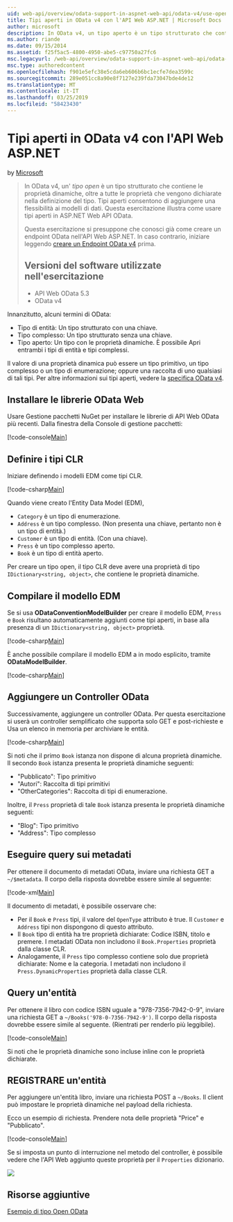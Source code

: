 ```yaml
---
uid: web-api/overview/odata-support-in-aspnet-web-api/odata-v4/use-open-types-in-odata-v4
title: Tipi aperti in OData v4 con l'API Web ASP.NET | Microsoft Docs
author: microsoft
description: In OData v4, un tipo aperto è un tipo strutturato che contiene le proprietà dinamiche, oltre a tutte le proprietà che vengono dichiarate nella definizione del tipo. Apri...
ms.author: riande
ms.date: 09/15/2014
ms.assetid: f25f5ac5-4800-4950-abe5-c97750a27fc6
msc.legacyurl: /web-api/overview/odata-support-in-aspnet-web-api/odata-v4/use-open-types-in-odata-v4
msc.type: authoredcontent
ms.openlocfilehash: f901e5efc38e5cda6eb606b6bc1ecfe7dea3599c
ms.sourcegitcommit: 289e051cc8a90e8f7127e239fda73047bde4de12
ms.translationtype: MT
ms.contentlocale: it-IT
ms.lasthandoff: 03/25/2019
ms.locfileid: "58423430"
---
```

<a name="open-types-in-odata-v4-with-aspnet-web-api"></a>Tipi aperti in OData v4 con l'API Web ASP.NET
====================
by [Microsoft](https://github.com/microsoft)

> In OData v4, un' *tipo open* è un tipo strutturato che contiene le proprietà dinamiche, oltre a tutte le proprietà che vengono dichiarate nella definizione del tipo. Tipi aperti consentono di aggiungere una flessibilità ai modelli di dati. Questa esercitazione illustra come usare tipi aperti in ASP.NET Web API OData.
> 
> Questa esercitazione si presuppone che conosci già come creare un endpoint OData nell'API Web ASP.NET. In caso contrario, iniziare leggendo [creare un Endpoint OData v4](create-an-odata-v4-endpoint.md) prima.
> 
> ## <a name="software-versions-used-in-the-tutorial"></a>Versioni del software utilizzate nell'esercitazione
> 
> 
> - API Web OData 5.3
> - OData v4


Innanzitutto, alcuni termini di OData:

- Tipo di entità: Un tipo strutturato con una chiave.
- Tipo complesso: Un tipo strutturato senza una chiave.
- Tipo aperto: Un tipo con le proprietà dinamiche. È possibile Apri entrambi i tipi di entità e tipi complessi.

Il valore di una proprietà dinamica può essere un tipo primitivo, un tipo complesso o un tipo di enumerazione; oppure una raccolta di uno qualsiasi di tali tipi. Per altre informazioni sui tipi aperti, vedere la [specifica OData v4](http://www.odata.org/documentation/odata-version-4-0/).

## <a name="install-the-web-odata-libraries"></a>Installare le librerie OData Web

Usare Gestione pacchetti NuGet per installare le librerie di API Web OData più recenti. Dalla finestra della Console di gestione pacchetti:

[!code-console[Main](use-open-types-in-odata-v4/samples/sample1.cmd)]

## <a name="define-the-clr-types"></a>Definire i tipi CLR

Iniziare definendo i modelli EDM come tipi CLR.

[!code-csharp[Main](use-open-types-in-odata-v4/samples/sample2.cs)]

Quando viene creato l'Entity Data Model (EDM),

- `Category` è un tipo di enumerazione.
- `Address` è un tipo complesso. (Non presenta una chiave, pertanto non è un tipo di entità.)
- `Customer` è un tipo di entità. (Con una chiave).
- `Press` è un tipo complesso aperto.
- `Book` è un tipo di entità aperto.

Per creare un tipo open, il tipo CLR deve avere una proprietà di tipo `IDictionary<string, object>`, che contiene le proprietà dinamiche.

## <a name="build-the-edm-model"></a>Compilare il modello EDM

Se si usa **ODataConventionModelBuilder** per creare il modello EDM, `Press` e `Book` risultano automaticamente aggiunti come tipi aperti, in base alla presenza di un `IDictionary<string, object>` proprietà.

[!code-csharp[Main](use-open-types-in-odata-v4/samples/sample3.cs)]

È anche possibile compilare il modello EDM a in modo esplicito, tramite **ODataModelBuilder**.

[!code-csharp[Main](use-open-types-in-odata-v4/samples/sample4.cs)]

## <a name="add-an-odata-controller"></a>Aggiungere un Controller OData

Successivamente, aggiungere un controller OData. Per questa esercitazione si userà un controller semplificato che supporta solo GET e post-richieste e Usa un elenco in memoria per archiviare le entità.

[!code-csharp[Main](use-open-types-in-odata-v4/samples/sample5.cs)]

Si noti che il primo `Book` istanza non dispone di alcuna proprietà dinamiche. Il secondo `Book` istanza presenta le proprietà dinamiche seguenti:

- "Pubblicato": Tipo primitivo
- "Autori": Raccolta di tipi primitivi
- "OtherCategories": Raccolta di tipi di enumerazione.

Inoltre, il `Press` proprietà di tale `Book` istanza presenta le proprietà dinamiche seguenti:

- "Blog": Tipo primitivo
- "Address": Tipo complesso

## <a name="query-the-metadata"></a>Eseguire query sui metadati

Per ottenere il documento di metadati OData, inviare una richiesta GET a `~/$metadata`. Il corpo della risposta dovrebbe essere simile al seguente:

[!code-xml[Main](use-open-types-in-odata-v4/samples/sample6.xml?highlight=5,21)]

Il documento di metadati, è possibile osservare che:

- Per il `Book` e `Press` tipi, il valore del `OpenType` attributo è true. Il `Customer` e `Address` tipi non dispongono di questo attributo.
- Il `Book` tipo di entità ha tre proprietà dichiarate: Codice ISBN, titolo e premere. I metadati OData non includono il `Book.Properties` proprietà dalla classe CLR.
- Analogamente, il `Press` tipo complesso contiene solo due proprietà dichiarate: Nome e la categoria. I metadati non includono il `Press.DynamicProperties` proprietà dalla classe CLR.

## <a name="query-an-entity"></a>Query un'entità

Per ottenere il libro con codice ISBN uguale a "978-7356-7942-0-9", inviare una richiesta GET a `~/Books('978-0-7356-7942-9')`. Il corpo della risposta dovrebbe essere simile al seguente. (Rientrati per renderlo più leggibile).

[!code-console[Main](use-open-types-in-odata-v4/samples/sample7.cmd?highlight=8-13,15-23)]

Si noti che le proprietà dinamiche sono incluse inline con le proprietà dichiarate.

## <a name="post-an-entity"></a>REGISTRARE un'entità

Per aggiungere un'entità libro, inviare una richiesta POST a `~/Books`. Il client può impostare le proprietà dinamiche nel payload della richiesta.

Ecco un esempio di richiesta. Prendere nota delle proprietà "Price" e "Pubblicato".

[!code-console[Main](use-open-types-in-odata-v4/samples/sample8.cmd?highlight=10)]

Se si imposta un punto di interruzione nel metodo del controller, è possibile vedere che l'API Web aggiunto queste proprietà per il `Properties` dizionario.

![](use-open-types-in-odata-v4/_static/image1.png)

## <a name="additional-resources"></a>Risorse aggiuntive

[Esempio di tipo Open OData](http://aspnet.codeplex.com/sourcecontrol/latest#Samples/WebApi/OData/v4/ODataOpenTypeSample/ReadMe.txt)
